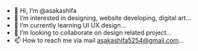 - 👋 Hi, I’m @asakashifa
- 👀 I’m interested in designing, website developing, digital art...
- 🌱 I’m currently learning UI UX design...
- 💞️ I’m looking to collaborate on design related project...
- 📫 How to reach me via mail asakashifa5254@gmail.com...

<!---
asakashifa/asakashifa is a ✨ special ✨ repository because its `README.md` (this file) appears on your GitHub profile.
You can click the Preview link to take a look at your changes.
--->
